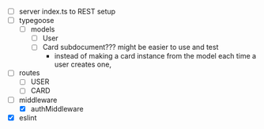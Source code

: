 * [ ] server index.ts to REST setup
* [ ] typegoose
  - [ ] models
    * [ ] User
    * [ ] Card subdocument??? might be easier to use and test
      - instead of making a card instance from the model each time a user creates one, 
* [ ] routes
  - [ ] USER
  - [ ] CARD
* [ ] middleware
  - [x] authMiddleware
* [x] eslint